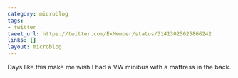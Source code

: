 ```yaml
---
category: microblog
tags:
- twitter
tweet_url: https://twitter.com/ExMember/status/31413025625866242
links: []
layout: microblog
---
```

Days like this make me wish I had a VW minibus with a mattress in the back.
